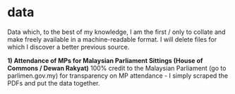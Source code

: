 # data
Data which, to the best of my knowledge, I am the first / only to collate and make freely available in a machine-readable format. I will delete files for which I discover a better previous source.

**1) Attendance of MPs for Malaysian Parliament Sittings (House of Commons / Dewan Rakyat)**
100% credit to the Malaysian Parliament (go to parlimen.gov.my) for transparency on MP attendance - I simply scraped the PDFs and put the data together. 
